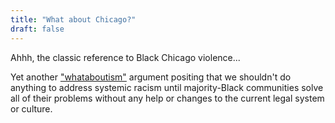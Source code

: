 ```yaml
---
title: "What about Chicago?"
draft: false
---
```


Ahhh, the classic reference to Black Chicago violence...  
  
Yet another ["whataboutism"](https://en.m.wikipedia.org/wiki/Whataboutism) argument positing that we shouldn't do anything to address systemic racism until majority-Black communities solve all of their problems without any help or changes to the current legal system or culture.

